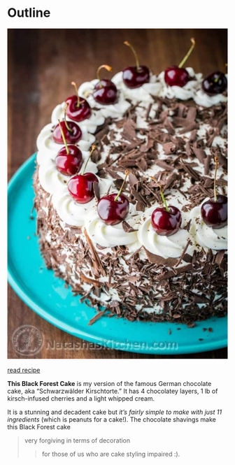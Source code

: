 # Outline

![hero image](Black-Forest-Cake-5.jpg)

[read recipe](https://natashaskitchen.com/black-forest-cake-recipe/)

__This Black Forest Cake__ is my version of the famous German chocolate cake, aka “Schwarzwälder Kirschtorte.” It has 4 chocolatey layers, 1 lb of kirsch-infused cherries and a light whipped cream.

It is a stunning and decadent cake but _it’s fairly simple to make with just 11 ingredients_ (which is peanuts for a cake!). The chocolate shavings make this Black Forest cake 

> very forgiving in terms of decoration 
>
>> for those of us who are cake styling impaired :).